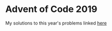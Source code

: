 # Advent of Code 2019

My solutions to this year's problems linked [here](https://adventofcode.com/2019)

